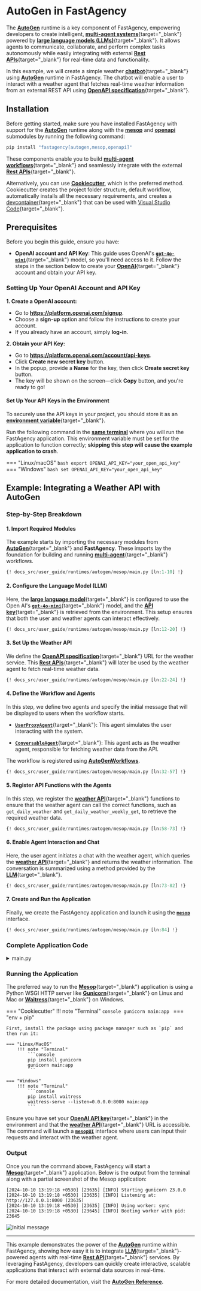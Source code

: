 # AutoGen in FastAgency

The [**AutoGen**](../../../api/fastagency/runtimes/autogen/autogen/AutoGenWorkflows.md) runtime is a key component of FastAgency, empowering developers to create intelligent, [**multi-agent systems**](https://microsoft.github.io/autogen/0.2/docs/Use-Cases/agent_chat){target="_blank"} powered by [**large language models (LLMs)**](https://en.wikipedia.org/wiki/Large_language_model){target="_blank"}. It allows agents to communicate, collaborate, and perform complex tasks autonomously while easily integrating with external [**Rest APIs**](https://en.wikipedia.org/wiki/REST){target="_blank"} for real-time data and functionality.

In this example, we will create a simple weather [**chatbot**](https://en.wikipedia.org/wiki/Chatbot){target="_blank"} using [**AutoGen**](../../../api/fastagency/runtimes/autogen/autogen/AutoGenWorkflows.md) runtime in FastAgency. The chatbot will enable a user to interact with a weather agent that fetches real-time weather information from an external REST API using [**OpenAPI specification**](https://en.wikipedia.org/wiki/OpenAPI_Specification){target="_blank"}.

## Installation

Before getting started, make sure you have installed FastAgency with support for the [**AutoGen**](../../../api/fastagency/runtimes/autogen/autogen/AutoGenWorkflows.md) runtime along with the [**mesop**](../../../api/fastagency/ui/mesop/MesopUI.md) and [**openapi**](../../../api/fastagency/api/openapi/OpenAPI.md) submodules by running the following command:

```bash
pip install "fastagency[autogen,mesop,openapi]"
```

These components enable you to build  [**multi-agent workflows**](https://microsoft.github.io/autogen/0.2/docs/Use-Cases/agent_chat){target="_blank"} and seamlessly integrate with the external [**Rest APIs**](https://en.wikipedia.org/wiki/REST){target="_blank"}.

Alternatively, you can use [**Cookiecutter**](../../cookiecutter/index.md), which is the preferred method. Cookiecutter creates the project folder structure, default workflow, automatically installs all the necessary requirements, and creates a [devcontainer](https://code.visualstudio.com/docs/devcontainers/containers){target="_blank"} that can be used with [Visual Studio Code](https://code.visualstudio.com/){target="_blank"}.

## Prerequisites

Before you begin this guide, ensure you have:

- **OpenAI account and API Key**: This guide uses OpenAI's [**`gpt-4o-mini`**](https://openai.com/index/gpt-4o-mini-advancing-cost-efficient-intelligence/){target="_blank"} model, so you'll need access to it. Follow the steps in the section below to create your [**OpenAI**](https://openai.com){target="_blank"} account and obtain your API key.

### Setting Up Your OpenAI Account and API Key

**1. Create a OpenAI account:**

- Go to <b><a href="https://platform.openai.com/signup" target="_blank">https://platform.openai.com/signup</a></b>.
- Choose a **sign-up** option and follow the instructions to create your account.
- If you already have an account, simply **log-in**.

**2. Obtain your API Key:**

- Go to <b><a href="https://platform.openai.com/account/api-keys" target="_blank">https://platform.openai.com/account/api-keys</a></b>.
- Click **Create new secret key** button.
- In the popup, provide a **Name** for the key, then click **Create secret key** button.
- The key will be shown on the screen—click **Copy** button, and you're ready to go!

#### Set Up Your API Keys in the Environment

To securely use the API keys in your project, you should store it as an [**environment variable**](https://en.wikipedia.org/wiki/Environment_variable){target="_blank"}.

Run the following command in the [**same terminal**](#running-the-application) where you will run the FastAgency application. This environment variable must be set for the application to function correctly; **skipping this step will cause the example application to crash**.

=== "Linux/macOS"
    ```bash
    export OPENAI_API_KEY="your_open_api_key"
    ```
=== "Windows"
    ```bash
    set OPENAI_API_KEY="your_open_api_key"
    ```

## Example: Integrating a Weather API with AutoGen

### Step-by-Step Breakdown

#### 1. **Import Required Modules**
The example starts by importing the necessary modules from [**AutoGen**](https://microsoft.github.io/autogen/){target="_blank"} and **FastAgency**. These imports lay the foundation for building and running [**multi-agent**](https://microsoft.github.io/autogen/0.2/docs/Use-Cases/agent_chat){target="_blank"} workflows.

```python
{! docs_src/user_guide/runtimes/autogen/mesop/main.py [ln:1-10] !}
```

#### 2. **Configure the Language Model (LLM)**
Here, the [**large language model**](https://en.wikipedia.org/wiki/Large_language_model){target="_blank"} is configured to use the Open AI's [**`gpt-4o-mini`**](https://openai.com/index/gpt-4o-mini-advancing-cost-efficient-intelligence/){target="_blank"} model, and the [**API key**](https://en.wikipedia.org/wiki/API_key){target="_blank"} is retrieved from the environment. This setup ensures that both the user and weather agents can interact effectively.

```python
{! docs_src/user_guide/runtimes/autogen/mesop/main.py [ln:12-20] !}
```

#### 3. **Set Up the Weather API**
We define the [**OpenAPI specification**](https://en.wikipedia.org/wiki/OpenAPI_Specification){target="_blank"} URL for the weather service. This [**Rest APIs**](https://en.wikipedia.org/wiki/REST){target="_blank"} will later be used by the weather agent to fetch real-time weather data.

```python
{! docs_src/user_guide/runtimes/autogen/mesop/main.py [ln:22-24] !}
```

#### 4. **Define the Workflow and Agents**
In this step, we define two agents and specify the initial message that will be displayed to users when the workflow starts.

- [**`UserProxyAgent`**](https://microsoft.github.io/autogen/0.2/docs/reference/agentchat/user_proxy_agent/#userproxyagent){target="_blank"}: This agent simulates the user interacting with the system.

- [**`ConversableAgent`**](https://microsoft.github.io/autogen/0.2/docs/reference/agentchat/conversable_agent/#conversableagent){target="_blank"}: This agent acts as the weather agent, responsible for fetching weather data from the API.

The workflow is registered using **[AutoGenWorkflows](../../../api/fastagency/runtimes/autogen/AutoGenWorkflows.md)**.

```python
{! docs_src/user_guide/runtimes/autogen/mesop/main.py [ln:32-57] !}
```

#### 5. **Register API Functions with the Agents**
In this step, we register the [**weather API**](https://weather.tools.fastagency.ai/docs){target="_blank"} functions to ensure that the weather agent can call the correct functions, such as `get_daily_weather` and `get_daily_weather_weekly_get`, to retrieve the required weather data.

```python
{! docs_src/user_guide/runtimes/autogen/mesop/main.py [ln:58-73] !}
```

#### 6. **Enable Agent Interaction and Chat**
Here, the user agent initiates a chat with the weather agent, which queries the [**weather API**](https://weather.tools.fastagency.ai/docs){target="_blank"} and returns the weather information. The conversation is summarized using a method provided by the [**LLM**](https://en.wikipedia.org/wiki/Large_language_model){target="_blank"}.

```python
{! docs_src/user_guide/runtimes/autogen/mesop/main.py [ln:73-82] !}
```

#### 7. **Create and Run the Application**
Finally, we create the FastAgency application and launch it using the [**`mesop`**](../../../api/fastagency/ui/mesop/MesopUI.md) interface.

```python
{! docs_src/user_guide/runtimes/autogen/mesop/main.py [ln:84] !}
```

### Complete Application Code

<details>
<summary>main.py</summary>
```python
{! docs_src/user_guide/runtimes/autogen/mesop/main.py!}
```
</details>


### Running the Application

The preferred way to run the [**Mesop**](https://google.github.io/mesop/){target="_blank"} application is using a Python WSGI HTTP server like [**Gunicorn**](https://gunicorn.org/){target="_blank"} on Linux and Mac or [**Waitress**](https://docs.pylonsproject.org/projects/waitress/en/stable/){target="_blank"} on Windows.

=== "Cookiecutter"
    !!! note "Terminal"
        ```console
        gunicorn main:app
        ```
=== "env + pip"

    First, install the package using package manager such as `pip` and then run it:

    === "Linux/MacOS"
        !!! note "Terminal"
            ```console
            pip install gunicorn
            gunicorn main:app
            ```

    === "Windows"
        !!! note "Terminal"
            ```console
            pip install waitress
            waitress-serve --listen=0.0.0.0:8000 main:app
            ```

Ensure you have set your [**OpenAI API key**](https://platform.openai.com/api-keys){target="_blank"} in the environment and that the [**weather API**](https://weather.tools.fastagency.ai/docs){target="_blank"} URL is accessible. The command will launch a [**`mesopUI`**](../../../api/fastagency/ui/mesop/MesopUI.md) interface where users can input their requests and interact with the weather agent.

### Output

Once you run the command above, FastAgency will start a [**Mesop**](https://google.github.io/mesop/){target="_blank"} application. Below is the output from the terminal along with a partial screenshot of the Mesop application:

```console
[2024-10-10 13:19:18 +0530] [23635] [INFO] Starting gunicorn 23.0.0
[2024-10-10 13:19:18 +0530] [23635] [INFO] Listening at: http://127.0.0.1:8000 (23635)
[2024-10-10 13:19:18 +0530] [23635] [INFO] Using worker: sync
[2024-10-10 13:19:18 +0530] [23645] [INFO] Booting worker with pid: 23645
```

![Initial message](./images/weather_chat.png)

---

This example demonstrates the power of the [**AutoGen**](../../../api/fastagency/runtimes/autogen/autogen/AutoGenWorkflows.md) runtime within FastAgency, showing how easy it is to integrate [**LLM**](https://en.wikipedia.org/wiki/Large_language_model){target="_blank"}-powered agents with real-time [**Rest API**](https://en.wikipedia.org/wiki/REST){target="_blank"} services. By leveraging FastAgency, developers can quickly create interactive, scalable applications that interact with external data sources in real-time.

For more detailed documentation, visit the [**AutoGen Reference**](../../../api/fastagency/runtimes/autogen/AutoGenWorkflows.md).
